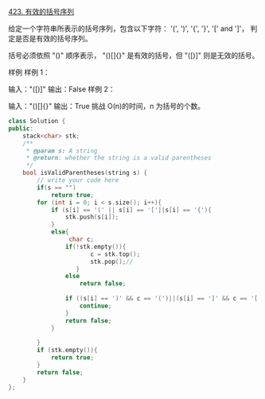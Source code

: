 [423. 有效的括号序列](#https://www.lintcode.com/problem/valid-parentheses/description)  

给定一个字符串所表示的括号序列，包含以下字符： '(', ')', '{', '}', '[' and ']'， 判定是否是有效的括号序列。

括号必须依照 "()" 顺序表示， "()[]{}" 是有效的括号，但 "([)]" 则是无效的括号。

样例
样例 1：

输入："([)]"
输出：False
样例 2：

输入："()[]{}"
输出：True
挑战
O(n)的时间，n 为括号的个数。

```c++
class Solution {
public:
    stack<char> stk;
    /**
     * @param s: A string
     * @return: whether the string is a valid parentheses
     */
    bool isValidParentheses(string s) {
        // write your code here
        if(s == "")
            return true;
        for (int i = 0; i < s.size(); i++){
            if (s[i] == '(' || s[i] == '['||s[i] == '{'){
                stk.push(s[i]);
            }
            else{
                 char c;
                if(!stk.empty()){
                       c = stk.top();
                       stk.pop();// 
                   }
                else
                    return false;
                
                if ((s[i] == ')' && c == '(')||(s[i] == ']' && c == '[')||(s[i] == '}' && c == '{')) {
                    continue;
                }
                return false;
            }
            
        }
        if (stk.empty()){
            return true;
        }
        return false;
    }
};

```

